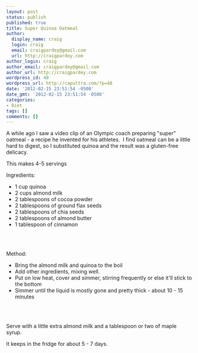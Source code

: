 ```yaml
---
layout: post
status: publish
published: true
title: Super Quinoa Oatmeal
author:
  display_name: craig
  login: craig
  email: craigpardey@gmail.com
  url: http://craigpardey.com
author_login: craig
author_email: craigpardey@gmail.com
author_url: http://craigpardey.com
wordpress_id: 48
wordpress_url: http://capultra.com/?p=48
date: '2012-02-15 23:51:54 -0500'
date_gmt: '2012-02-15 23:51:54 -0500'
categories:
- Diet
tags: []
comments: []
---
```

<p>A while ago I saw a video clip of an Olympic coach preparing "super" oatmeal - a recipe he invented for his athletes. &nbsp;I find oatmeal can be a little hard to digest, so I substituted quinoa and the result was a gluten-free delicacy.</p>
<div>This makes 4-5 servings</div></p>
<div>Ingredients:</div></p>
<div>
<ul>
<li>1 cup quinoa</li>
<li>2 cups almond milk</li>
<li>2 tablespoons of cocoa powder</li>
<li>2 tablespoons of ground flax seeds</li>
<li>2 tablespoons of chia seeds</li>
<li>2 tablespoons of almond butter</li>
<li>1 tablespoon of cinnamon</li><br />
</ul><br />
</div></p>
<div>Method:</div></p>
<div>
<ul>
<li>Bring the almond milk and quinoa to the boil</li>
<li>Add other ingredients, mixing well.</li>
<li>Put on low heat, cover and simmer, stirring frequently or else it'll stick to the bottom</li>
<li>Simmer until the liquid is mostly gone and pretty thick - about 10 - 15 minutes</li><br />
</ul><br />
</div></p>
<div>Serve with a little extra almond milk and a tablespoon or two of maple syrup.</div></p>
<div>It keeps in the fridge for about 5 - 7 days.</div></p>
